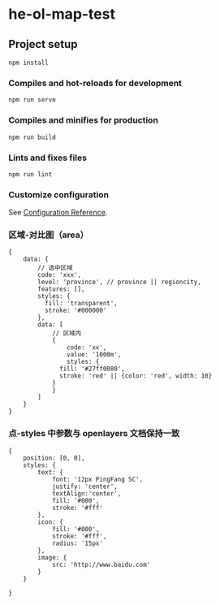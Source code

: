 # he-ol-map-test

## Project setup

```
npm install
```

### Compiles and hot-reloads for development

```
npm run serve
```

### Compiles and minifies for production

```
npm run build
```

### Lints and fixes files

```
npm run lint
```

### Customize configuration

See [Configuration Reference](https://cli.vuejs.org/config/).

### 区域-对比图（area）

```
{
	data: {
		// 选中区域
		code: 'xxx',
		level: 'province', // province || regioncity,
		features: [],
		styles: {
          fill: 'transparent',
          stroke: '#000000'
        },
		data: [
			// 区域内
			{
				code: 'xx',
				value: '1000m',
				styles: {
              fill: '#27ff0080',
              stroke: 'red' || {color: 'red', width: 10}
            }
			}
		]
	}
}
```

### 点-styles 中参数与 openlayers 文档保持一致

```
{
	position: [0, 0],
	styles: {
		text: {
			font: '12px PingFang SC',
			justify: 'center',
			textAlign:'center',
			fill: '#000',
			stroke: '#fff'
		},
		icon: {
			fill: '#000',
			stroke: '#fff',
			radius: '15px'
		},
		image: {
			src: 'http://www.baidu.com'
		}
	}

}
```
